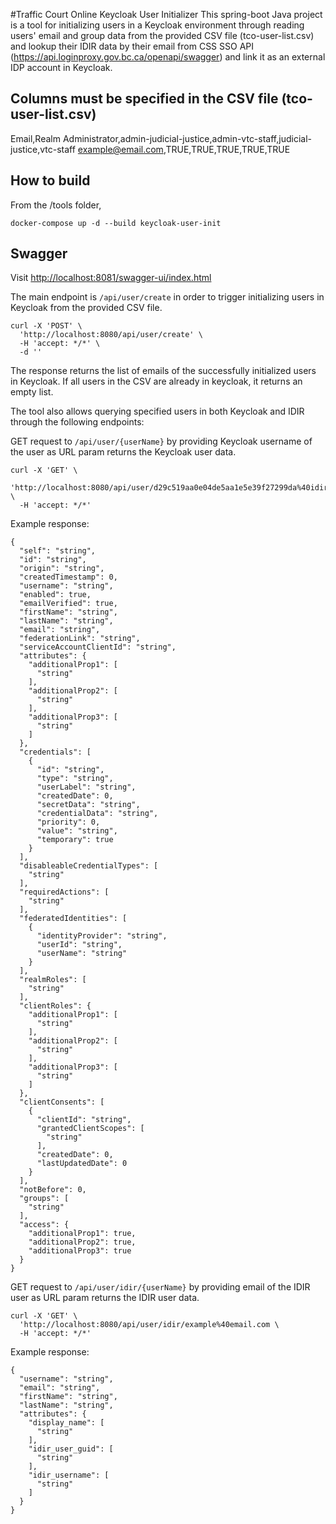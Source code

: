 #Traffic Court Online Keycloak User Initializer
This spring-boot Java project is a tool for initializing users in a Keycloak environment through reading users' email and group data from the provided CSV file (tco-user-list.csv)
and lookup their IDIR data by their email from CSS SSO API (https://api.loginproxy.gov.bc.ca/openapi/swagger) and link it as an external IDP account in Keycloak.

## Columns must be specified in the CSV file (tco-user-list.csv)
Email,Realm Administrator,admin-judicial-justice,admin-vtc-staff,judicial-justice,vtc-staff
example@email.com,TRUE,TRUE,TRUE,TRUE,TRUE

## How to build
From the /tools folder,
 
`docker-compose up -d --build keycloak-user-init`

## Swagger
Visit [http://localhost:8081/swagger-ui/index.html](http://localhost:8080/swagger-ui/index.html)

The main endpoint is `/api/user/create` in order to trigger initializing users in Keycloak from the provided CSV file.

```
curl -X 'POST' \
  'http://localhost:8080/api/user/create' \
  -H 'accept: */*' \
  -d ''
```

The response returns the list of emails of the successfully initialized users in Keycloak. If all users in the CSV are already in keycloak, it returns an empty list.

The tool also allows querying specified users in both Keycloak and IDIR through the following endpoints:

GET request to `/api/user/{userName}` by providing Keycloak username of the user as URL param returns the Keycloak user data.

```
curl -X 'GET' \
  'http://localhost:8080/api/user/d29c519aa0e04de5aa1e5e39f27299da%40idir' \
  -H 'accept: */*'
```

Example response:
```
{
  "self": "string",
  "id": "string",
  "origin": "string",
  "createdTimestamp": 0,
  "username": "string",
  "enabled": true,
  "emailVerified": true,
  "firstName": "string",
  "lastName": "string",
  "email": "string",
  "federationLink": "string",
  "serviceAccountClientId": "string",
  "attributes": {
    "additionalProp1": [
      "string"
    ],
    "additionalProp2": [
      "string"
    ],
    "additionalProp3": [
      "string"
    ]
  },
  "credentials": [
    {
      "id": "string",
      "type": "string",
      "userLabel": "string",
      "createdDate": 0,
      "secretData": "string",
      "credentialData": "string",
      "priority": 0,
      "value": "string",
      "temporary": true
    }
  ],
  "disableableCredentialTypes": [
    "string"
  ],
  "requiredActions": [
    "string"
  ],
  "federatedIdentities": [
    {
      "identityProvider": "string",
      "userId": "string",
      "userName": "string"
    }
  ],
  "realmRoles": [
    "string"
  ],
  "clientRoles": {
    "additionalProp1": [
      "string"
    ],
    "additionalProp2": [
      "string"
    ],
    "additionalProp3": [
      "string"
    ]
  },
  "clientConsents": [
    {
      "clientId": "string",
      "grantedClientScopes": [
        "string"
      ],
      "createdDate": 0,
      "lastUpdatedDate": 0
    }
  ],
  "notBefore": 0,
  "groups": [
    "string"
  ],
  "access": {
    "additionalProp1": true,
    "additionalProp2": true,
    "additionalProp3": true
  }
}
```

GET request to `/api/user/idir/{userName}` by providing email of the IDIR user as URL param returns the IDIR user data.

```
curl -X 'GET' \
  'http://localhost:8080/api/user/idir/example%40email.com \
  -H 'accept: */*'
```

Example response:
```
{
  "username": "string",
  "email": "string",
  "firstName": "string",
  "lastName": "string",
  "attributes": {
    "display_name": [
      "string"
    ],
    "idir_user_guid": [
      "string"
    ],
    "idir_username": [
      "string"
    ]
  }
}
```